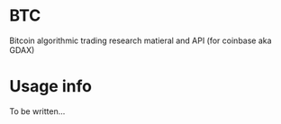 # BTC
Bitcoin algorithmic trading research matieral and API (for coinbase aka GDAX)

# Usage info
To be written...
